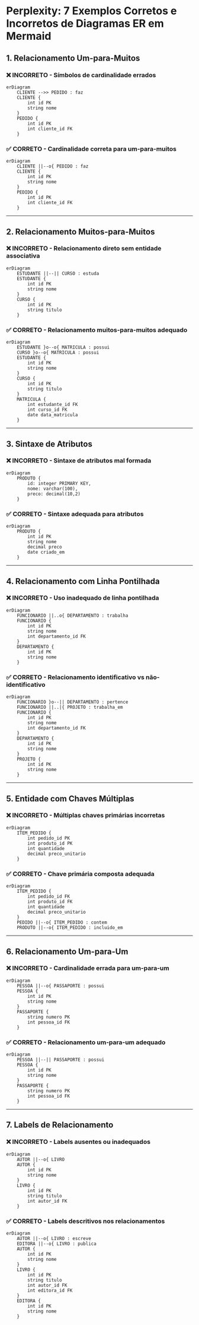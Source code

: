 # Perplexity: 7 Exemplos Corretos e Incorretos de Diagramas ER em Mermaid

## 1. Relacionamento Um-para-Muitos

### ❌ **INCORRETO** - Símbolos de cardinalidade errados

```mermaid
erDiagram
    CLIENTE -->> PEDIDO : faz
    CLIENTE {
        int id PK
        string nome
    }
    PEDIDO {
        int id PK
        int cliente_id FK
    }
```

### ✅ **CORRETO** - Cardinalidade correta para um-para-muitos

```mermaid
erDiagram
    CLIENTE ||--o{ PEDIDO : faz
    CLIENTE {
        int id PK
        string nome
    }
    PEDIDO {
        int id PK
        int cliente_id FK
    }
```

***

## 2. Relacionamento Muitos-para-Muitos

### ❌ **INCORRETO** - Relacionamento direto sem entidade associativa

```mermaid
erDiagram
    ESTUDANTE ||--|| CURSO : estuda
    ESTUDANTE {
        int id PK
        string nome
    }
    CURSO {
        int id PK
        string titulo
    }
```

### ✅ **CORRETO** - Relacionamento muitos-para-muitos adequado

```mermaid
erDiagram
    ESTUDANTE }o--o{ MATRICULA : possui
    CURSO }o--o{ MATRICULA : possui
    ESTUDANTE {
        int id PK
        string nome
    }
    CURSO {
        int id PK
        string titulo
    }
    MATRICULA {
        int estudante_id FK
        int curso_id FK
        date data_matricula
    }
```

***

## 3. Sintaxe de Atributos

### ❌ **INCORRETO** - Sintaxe de atributos mal formada

```mermaid
erDiagram
    PRODUTO {
        id: integer PRIMARY KEY,
        nome: varchar(100),
        preco: decimal(10,2)
    }
```

### ✅ **CORRETO** - Sintaxe adequada para atributos

```mermaid
erDiagram
    PRODUTO {
        int id PK
        string nome
        decimal preco
        date criado_em
    }
```

***

## 4. Relacionamento com Linha Pontilhada

### ❌ **INCORRETO** - Uso inadequado de linha pontilhada

```mermaid
erDiagram
    FUNCIONARIO ||..o{ DEPARTAMENTO : trabalha
    FUNCIONARIO {
        int id PK
        string nome
        int departamento_id FK
    }
    DEPARTAMENTO {
        int id PK
        string nome
    }
```

### ✅ **CORRETO** - Relacionamento identificativo vs não-identificativo

```mermaid
erDiagram
    FUNCIONARIO }o--|| DEPARTAMENTO : pertence
    FUNCIONARIO ||..|{ PROJETO : trabalha_em
    FUNCIONARIO {
        int id PK
        string nome
        int departamento_id FK
    }
    DEPARTAMENTO {
        int id PK
        string nome
    }
    PROJETO {
        int id PK
        string nome
    }
```

***

## 5. Entidade com Chaves Múltiplas

### ❌ **INCORRETO** - Múltiplas chaves primárias incorretas

```mermaid
erDiagram
    ITEM_PEDIDO {
        int pedido_id PK
        int produto_id PK
        int quantidade
        decimal preco_unitario
    }
```

### ✅ **CORRETO** - Chave primária composta adequada

```mermaid
erDiagram
    ITEM_PEDIDO {
        int pedido_id FK
        int produto_id FK
        int quantidade
        decimal preco_unitario
    }
    PEDIDO ||--o{ ITEM_PEDIDO : contem
    PRODUTO ||--o{ ITEM_PEDIDO : incluido_em
```

***

## 6. Relacionamento Um-para-Um

### ❌ **INCORRETO** - Cardinalidade errada para um-para-um

```mermaid
erDiagram
    PESSOA ||--o{ PASSAPORTE : possui
    PESSOA {
        int id PK
        string nome
    }
    PASSAPORTE {
        string numero PK
        int pessoa_id FK
    }
```

### ✅ **CORRETO** - Relacionamento um-para-um adequado

```mermaid
erDiagram
    PESSOA ||--|| PASSAPORTE : possui
    PESSOA {
        int id PK
        string nome
    }
    PASSAPORTE {
        string numero PK
        int pessoa_id FK
    }
```

***

## 7. Labels de Relacionamento

### ❌ **INCORRETO** - Labels ausentes ou inadequados

```mermaid
erDiagram
    AUTOR ||--o{ LIVRO
    AUTOR {
        int id PK
        string nome
    }
    LIVRO {
        int id PK
        string titulo
        int autor_id FK
    }
```

### ✅ **CORRETO** - Labels descritivos nos relacionamentos

```mermaid
erDiagram
    AUTOR ||--o{ LIVRO : escreve
    EDITORA ||--o{ LIVRO : publica
    AUTOR {
        int id PK
        string nome
    }
    LIVRO {
        int id PK
        string titulo
        int autor_id FK
        int editora_id FK
    }
    EDITORA {
        int id PK
        string nome
    }
```
